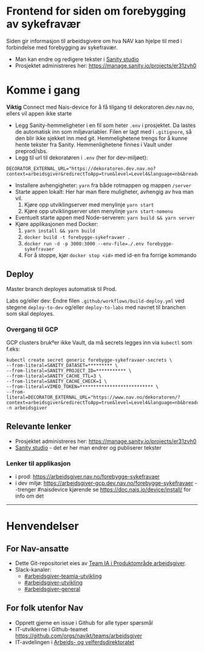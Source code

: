 # Frontend for siden om forebygging av sykefravær

Siden gir informasjon til arbeidsgivere om hva NAV kan hjelpe til med i forbindelse med forebygging av sykefravær.

- Man kan endre og redigere tekster i [Sanity studio](https://forebygge-sykefravaer.sanity.studio/)
- Prosjektet administreres her: https://manage.sanity.io/projects/er31zvh0

# Komme i gang
**Viktig** Connect med Nais-device for å få tilgang til dekoratoren.dev.nav.no, ellers vil appen ikke starte

- Legg Sanity-hemmeligheter i en fil som heter `.env` i prosjektet. Da lastes de automatisk inn som miljøvariabler. Filen er lagt med i `.gitignore`, så den blir ikke sjekket inn med git. Hemmelighetene trengs for å kunne hente tekster fra Sanity. Hemmenlighetene finnes i Vault under preprod/sbs.
- Legg til url til dekoratøren i `.env` (her for dev-miljøet): 
```
DECORATOR_EXTERNAL_URL="https://dekoratoren.dev.nav.no?context=arbeidsgiver&redirectToApp=true&level=Level4&language=nb&breadcrumbs="
```
- Installere avhengigheter: `yarn` fra både rotmappen og mappen `/server`
- Starte appen lokalt: Her har man flere muligheter, avhengig av hva man vil.
  1.  Kjøre opp utviklingserver med menylinje `yarn start`
  2.  Kjøre opp utviklingserver uten menylinje `yarn start-nomenu`
- Eventuelt starte appen med Node-serveren: `yarn build && yarn server`
- Kjøre applikasjonen med Docker:
  1. `yarn install && yarn build`
  2. `docker build -t forebygge-sykefravaer .`
  3. `docker run -d -p 3000:3000 --env-file=./.env forebygge-sykefravaer`
  4. For å stoppe, kjør `docker stop <id>` med id-en fra forrige kommando

## Deploy

Master branch deployes automatisk til Prod.

Labs og/eller dev: Endre filen `.github/workflows/build-deploy.yml` ved stegene `deploy-to-dev` og/eller `deploy-to-labs` med navnet til branchen som skal deployes.

### Overgang til GCP
GCP clusters brukºer ikke Vault, da må secrets legges inn via `kubectl` som f.eks: 

```
kubectl create secret generic forebygge-sykefravaer-secrets \
--from-literal=SANITY_DATASET=********* \
--from-literal=SANITY_PROJECT_ID=*********** \
--from-literal=SANITY_CACHE_TTL=3 \
--from-literal=SANITY_CACHE_CHECK=1 \
--from-literal=VIMEO_TOKEN=*************************** \
--from-literal=DECORATOR_EXTERNAL_URL="https://www.nav.no/dekoratoren/?context=arbeidsgiver&redirectToApp=true&level=Level4&language=nb&breadcrumbs=" -n arbeidsgiver
```

## Relevante lenker

- Prosjektet administreres her: https://manage.sanity.io/projects/er31zvh0
- [Sanity studio](https://forebygge-sykefravaer.sanity.studio/) - det er her man endrer og publiserer tekster

### Lenker til applikasjon

- i prod: https://arbeidsgiver.nav.no/forebygge-sykefravaer
- i dev miljø: https://arbeidsgiver-gcp.dev.nav.no/forebygge-sykefravaer --trenger #naisdevice kjørende se https://doc.nais.io/device/install/ for info om det

---

# Henvendelser

## For Nav-ansatte
* Dette Git-repositoriet eies av [Team IA i Produktområde arbeidsgiver](https://navno.sharepoint.com/sites/intranett-prosjekter-og-utvikling/SitePages/Produktomr%C3%A5de-arbeidsgiver.aspx).
* Slack-kanaler:
  * [#arbeidsgiver-teamia-utvikling](https://nav-it.slack.com/archives/C016KJA7CFK)
  * [#arbeidsgiver-utvikling](https://nav-it.slack.com/archives/CD4MES6BB)
  * [#arbeidsgiver-general](https://nav-it.slack.com/archives/CCM649PDH)

## For folk utenfor Nav
* Opprett gjerne en issue i Github for alle typer spørsmål
* IT-utviklerne i Github-teamet https://github.com/orgs/navikt/teams/arbeidsgiver
* IT-avdelingen i [Arbeids- og velferdsdirektoratet](https://www.nav.no/no/NAV+og+samfunn/Kontakt+NAV/Relatert+informasjon/arbeids-og-velferdsdirektoratet-kontorinformasjon)
